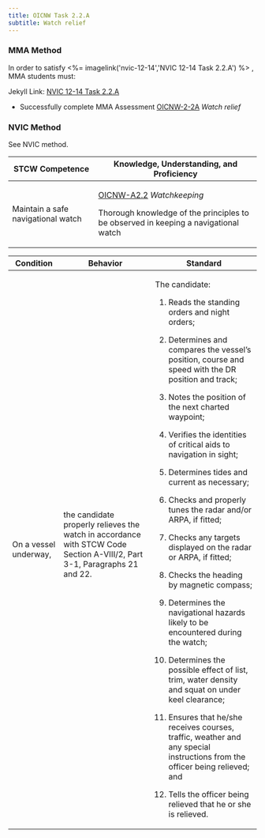 ```yaml
---
title: OICNW Task 2.2.A 
subtitle: Watch relief
---
```



### MMA Method

In order to satisfy <%= imagelink('nvic-12-14','NVIC 12-14  Task  2.2.A') %> , MMA students must:

Jekyll Link: [NVIC 12-14  Task  2.2.A](/stcw23/assets/images/nvic-12-14.pdf)

* Successfully complete MMA Assessment  [OICNW-2-2A](OICNW-2-2A) *Watch relief*


### NVIC Method

<a onclick="togglevisibility('nvic_methods')" >See NVIC method.</a>

<div id='nvic_methods' class='hide'>

<table>
<thead>
<tr>
<th class='forty'> STCW Competence </th>
<th class='sixty'> Knowledge, Understanding, and Proficiency </th>
</tr>
</thead>




<tbody>
<tr><td markdown='1'>

Maintain a safe navigational watch

</td><td markdown='1'>

[OICNW-A2.2](../../tables/21.html#OICNW-A2.2) *Watchkeeping*

Thorough knowledge of the principles to be observed in keeping a navigational watch

</td></tr>


</tbody>
</table>


<table>
<thead>
<tr><th class='twenty'>  Condition </th><th class='twenty'> Behavior </th><th  class='sixty'>Standard </th></tr>
</thead>
<tbody >



<tr><td markdown='1'>

On a vessel underway,

</td><td markdown='1'>

the candidate properly relieves the watch in accordance with STCW Code Section A-VIII/2, Part 3-1, Paragraphs 21 and 22.

<br>

<div class="tooltip">
<span class="tooltiptext">
</span>
</div>


</td><td markdown='1'>

The candidate:

1. Reads the standing orders and night orders;

2. Determines and compares the vessel’s position, course and speed with the DR position and track;

3. Notes the position of the next charted waypoint;

4. Verifies the identities of critical aids to navigation in sight;

5. Determines tides and current as necessary;

6. Checks and properly tunes the radar and/or ARPA, if fitted;

7. Checks any targets displayed on the radar or ARPA, if fitted;

8. Checks the heading by magnetic compass;

9. Determines the navigational hazards likely to be encountered during the watch;

10. Determines the possible effect of list, trim, water density and squat on under keel clearance;

11. Ensures that he/she receives courses, traffic, weather and any special instructions from the officer being relieved; and

12. Tells the officer being relieved that he or she is relieved.

</td></tr>
</tbody>
</table>
</div>

